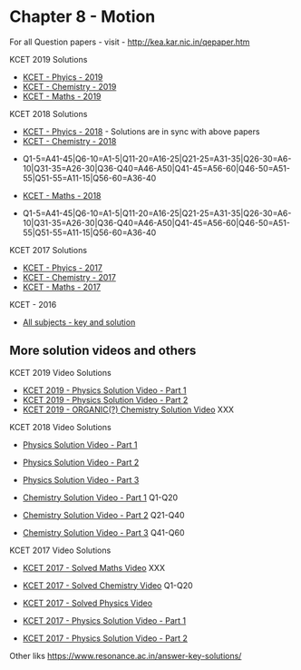 # Chapter 8 - Motion

For all Question papers - visit - http://kea.kar.nic.in/qepaper.htm

KCET 2019 Solutions
* [KCET - Phyics - 2019](https://www.resonance.ac.in/answer-key-solutions/KCET/2019/Solutions/Physics.pdf)
* [KCET - Chemistry - 2019](https://www.resonance.ac.in/answer-key-solutions/KCET/2019/Solutions/Chemistry-v2.pdf)
* [KCET - Maths - 2019](https://www.resonance.ac.in/answer-key-solutions/KCET/2019/Solutions/Maths-Code-C3.pdf)

KCET 2018 Solutions
* [KCET - Phyics - 2018](/kcet/2018/Physics.pdf) - Solutions are in sync with above papers
* [KCET - Chemistry - 2018](/kcet/2018/Chemistry.pdf)
- Q1-5=A41-45|Q6-10=A1-5|Q11-20=A16-25|Q21-25=A31-35|Q26-30=A6-10|Q31-35=A26-30|Q36-Q40=A46-A50|Q41-45=A56-60|Q46-50=A51-55|Q51-55=A11-15|Q56-60=A36-40
* [KCET - Maths - 2018](/kcet/2018/Maths.pdf)
- Q1-5=A41-45|Q6-10=A1-5|Q11-20=A16-25|Q21-25=A31-35|Q26-30=A6-10|Q31-35=A26-30|Q36-Q40=A46-A50|Q41-45=A56-60|Q46-50=A51-55|Q51-55=A11-15|Q56-60=A36-40

KCET 2017 Solutions
* [KCET - Phyics - 2017](/kcet/2017/Physics.pdf)
* [KCET - Chemistry - 2017](/kcet/2017/Chemistry.pdf)
* [KCET - Maths - 2017](/kcet/2017/Maths.pdf)

KCET - 2016
* [All subjects - key and solution](https://www.resonance.ac.in/answer-key-solutions/KCET/2016/Solutions/205-KCET-May-2016-Paper-Solution.pdf)


## More solution videos and others
KCET 2019 Video Solutions
* [KCET 2019 - Physics Solution Video - Part 1](https://www.youtube.com/watch?v=cCb2xNnNmOo)
* [KCET 2019 - Physics Solution Video - Part 2](https://www.youtube.com/watch?v=EneempHaEss)
* [KCET 2019 - ORGANIC(?) Chemistry Solution Video](https://www.youtube.com/watch?v=A5FNqQSCf8c) XXX

KCET 2018 Video Solutions
* [Physics Solution Video - Part 1](https://www.youtube.com/watch?v=kFgn2X6-jQU)
* [Physics Solution Video - Part 2](https://www.youtube.com/watch?v=cB_TGQNx8G4)
* [Physics Solution Video - Part 3](https://www.youtube.com/watch?v=LxNLTsU0IXc)

* [Chemistry Solution Video - Part 1](https://www.youtube.com/watch?v=vE2puR33T6M) Q1-Q20
* [Chemistry Solution Video - Part 2](https://www.youtube.com/watch?v=QV6iNLdVP3g) Q21-Q40
* [Chemistry Solution Video - Part 3](https://www.youtube.com/watch?v=-ZU2Z8C-QuY) Q41-Q60

KCET 2017 Video Solutions
* [KCET 2017 - Solved Maths Video](https://www.youtube.com/watch?v=9IEK0gA5TCg) XXX
* [KCET 2017 - Solved Chemistry Video](https://www.youtube.com/watch?v=HjklyZEROMU) Q1-Q20

* [KCET 2017 - Solved Physics Video](https://www.youtube.com/watch?v=WRYzHr7GJGQ)

* [KCET 2017 - Physics Solution Video - Part 1](https://www.youtube.com/watch?v=vokPTvHQCmQ)
* [KCET 2017 - Physics Solution Video - Part 2](https://www.youtube.com/watch?v=K-cBms92HTQ)

Other liks
https://www.resonance.ac.in/answer-key-solutions/
<!--stackedit_data:
eyJoaXN0b3J5IjpbLTEyNjE0NTQ5ODJdfQ==
-->
